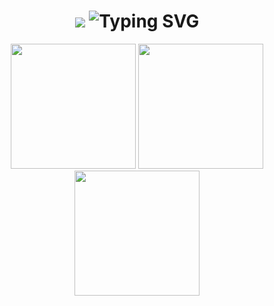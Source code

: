 <h1 align="center">

  <!-- Wavy Background with Orbitron font -->
  <img src="https://capsule-render.vercel.app/api?type=waving&height=200&color=gradient&text=Hi+👋,+I'm+Munib+Jahangir&fontAlign=50&fontAlignY=40&fontSize=40&fontColor=ffffff&animation=twinkling&font=Orbitron&desc=🎮+Game+Developer+%7C+💻+Creative+Coder&descAlign=50&descAlignY=70&descSize=20" />

  <!-- Subtitle with Press Start 2P font -->
  <img src="https://readme-typing-svg.herokuapp.com?font=Press+Start+2P&weight=600&size=20&pause=1000&color=00F0FF&center=true&vCenter=true&width=600&lines=Professional+Game+Developer;Full-Stack+Web+%26+App+Learner;Creative+Coder+from+Pakistan;" alt="Typing SVG" />

</h1>

<div align="center">
  <img src="https://user-images.githubusercontent.com/74038190/213866269-5d00981c-7c98-46d7-8a8e-16f462f15227.gif" width="200" />
  <img src="https://user-images.githubusercontent.com/74038190/213866269-5d00981c-7c98-46d7-8a8e-16f462f15227.gif" width="200" />
  <img src="https://user-images.githubusercontent.com/74038190/213866269-5d00981c-7c98-46d7-8a8e-16f462f15227.gif" width="200" />
</div>

